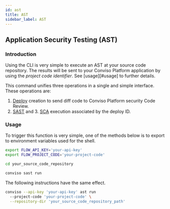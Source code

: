 ```yaml
---
id: ast
title: AST
sidebar_label: AST
---
```


## Application Security Testing (AST)

### Introduction

Using the CLI is very simple to execute an AST at your source code repository. The results will be sent to your Conviso Platform application by using the *project code identifier*. See [usage][#usage] to further details.

This command unifies three operations in a single and simple interface. These operations are:

1. [Deploy][deployDoc] creation to send diff code to Conviso Platform security Code Review. 
2. [SAST][sastDoc] and 3. [SCA][scaDoc] execution associated by the deploy ID. 


### Usage

To trigger this function is very simple, one of the methods below is to export to environment variables used for the shell.

```bash
export FLOW_API_KEY='your-api-key'
export FLOW_PROJECT_CODE='your-project-code'

cd your_source_code_repository

conviso sast run
```

The following instructions have the same effect.

```bash
conviso --api-key 'your-api-key' ast run
  --project-code 'your-project-code' \
  --repository-dir 'your_source_code_repository_path'
```


[deployDoc]: ../guides/code-review-strategies.md
[sastDoc]: ./sast.md
[scaDoc]: ../integrations/gitlab.md#sca
